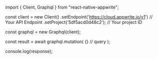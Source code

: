 import { Client, Graphql } from "react-native-appwrite";

const client = new Client()
    .setEndpoint('https://cloud.appwrite.io/v1') // Your API Endpoint
    .setProject('5df5acd0d48c2'); // Your project ID

const graphql = new Graphql(client);

const result = await graphql.mutation(
    {} // query
);

console.log(response);
